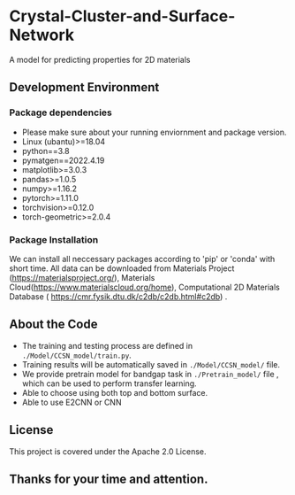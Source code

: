# Crystal-Cluster-and-Surface-Network
A model for predicting properties for 2D materials


## Development Environment
### Package dependencies

- Please make sure about your running enviornment and package version.
- Linux (ubantu)>=18.04
- python==3.8
- pymatgen==2022.4.19
- matplotlib>=3.0.3
- pandas>=1.0.5
- numpy>=1.16.2
- pytorch>=1.11.0
- torchvision>=0.12.0
- torch-geometric>=2.0.4


### Package Installation
We can install all neccessary packages according to 'pip' or 'conda' with short time. 
All data can be downloaded from Materials Project (https://materialsproject.org/),  Materials Cloud(https://www.materialscloud.org/home), Computational 2D Materials Database ( https://cmr.fysik.dtu.dk/c2db/c2db.html#c2db) . 


## About the Code
- The training and testing process are defined in ` ./Model/CCSN_model/train.py`.
- Training results will be automatically saved in `./Model/CCSN_model/` file.
- We provide pretrain model for bandgap task in `./Pretrain_model/` file , which can be used to perform transfer learning.
- Able to choose using both top and bottom surface.
- Able to use E2CNN or CNN


## License
This project is covered under the Apache 2.0 License.

## Thanks for your time and attention.


